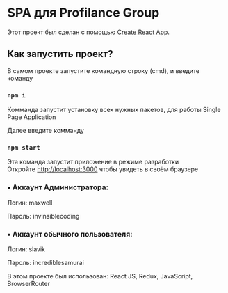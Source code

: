 # SPA для Profilance Group

Этот проект был сделан с помощью [Create React App](https://github.com/facebook/create-react-app).

## Как запустить проект? 

В самом проекте запустите командную строку (cmd), и введите команду 

### `npm i`

Комманда запустит установку всех нужных пакетов, для работы Single Page Application

Далее введите комманду

### `npm start`

Эта команда запустит приложение в режиме разработки\
Откройте [http://localhost:3000](http://localhost:3000) чтобы увидеть в своём браузере

### • Аккаунт Администратора:
Логин: maxwell

Пароль: invinsiblecoding

### • Аккаунт обычного пользователя:
Логин: slavik

Пароль: incrediblesamurai

В этом проекте был использован: React JS, Redux, JavaScript, BrowserRouter

